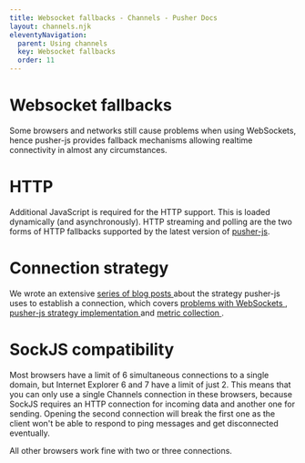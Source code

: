 ```yaml
---
title: Websocket fallbacks - Channels - Pusher Docs
layout: channels.njk
eleventyNavigation:
  parent: Using channels
  key: Websocket fallbacks
  order: 11
---
```


# Websocket fallbacks

Some browsers and networks still cause problems when using WebSockets, hence pusher-js provides fallback mechanisms allowing realtime connectivity in almost any circumstances.

# HTTP

Additional JavaScript is required for the HTTP support. This is loaded dynamically (and asynchronously). HTTP streaming and polling are the two forms of HTTP fallbacks supported by the latest version of [pusher-js](https://github.com/pusher/pusher-js).

# Connection strategy

We wrote an extensive [ series of blog posts ](https://blog.pusher.com/how-we-built-pusher-js-2-0-part-3-metrics/) about the strategy pusher-js uses to establish a connection, which covers [ problems with WebSockets ](https://blog.pusher.com/how-we-built-pusher20-part-1/) , [ pusher-js strategy implementation ](https://blog.pusher.com/how-we-built-pusher-js-2-0-part-2-implementation/) and [ metric collection ](https://blog.pusher.com/how-we-built-pusher-js-2-0-part-3-metrics/) .

# SockJS compatibility

Most browsers have a limit of 6 simultaneous connections to a single domain, but Internet Explorer 6 and 7 have a limit of just 2. This means that you can only use a single Channels connection in these browsers, because SockJS requires an HTTP connection for incoming data and another one for sending. Opening the second connection will break the first one as the client won't be able to respond to ping messages and get disconnected eventually.

All other browsers work fine with two or three connections.
